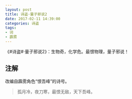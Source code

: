 ```yaml
---
layout: post
title: 诗盗·量子邪说2
date: 2017-02-11 14:39:00
categories: 诗盗
tags:
- 词
- 霹雳
---
```

《#诗盗#·量子邪说2》：生物奇，化学危。最恨物理，量子邪说！

## 注解
改编自霹雳角色“恨吾峰”的诗号。

> 孤月冷，夜刀寒，最恨无敌，天下吾峰。
